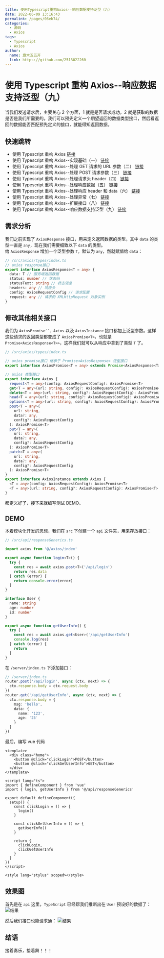 ```yaml
---
title: 使用Typescript重构Axios--响应数据支持泛型（九）
date: 2022-06-09 13:16:43
permalink: /pages/06eb74/
categories:
  - 源码
  - Axios
tags:
  - Typescript
  - Axios
author:
  name: 旗木五五开
  link: https://github.com/2513022260
---
```


# 使用 Typescript 重构 Axios--响应数据支持泛型（九）

当我们发送请求后，主要关心 2 个方面，1 就是是否请求成功，2 就是获取的数据是否是我们所需要的。我们可以预先定义一个期望返回的数据类型接口，然后看返回的数据能否匹配预先定义的接口，就能得知返回数据。

<!-- more -->

## 快速跳转

- 使用 Typescript 重构 Axios [链接](/pages/1fda4a/)
- 使用 Typescript 重构 Axios--实现基础（一） [链接](/pages/7feef0/)
- 使用 Typescript 重构 Axios--处理 GET 请求的 URL 参数（二） [链接](/pages/518c20/)
- 使用 Typescript 重构 Axios--处理 POST 请求参数（三） [链接](/pages/a667c9/)
- 使用 Typescript 重构 Axios--处理请求头 header（四） [链接](/pages/52e3b8/)
- 使用 Typescript 重构 Axios--处理响应数据（五） [链接](/pages/5e813a/)
- 使用 Typescript 重构 Axios--处理响应 header 和 data（六） [链接](/pages/d9c670/)
- 使用 Typescript 重构 Axios--处理异常（七） [链接](/pages/eb9863/)
- 使用 Typescript 重构 Axios--扩展接口（八） [链接](/pages/88834b/)
- 使用 Typescript 重构 Axios--响应数据支持泛型（九） [链接](/pages/06eb74/)

## 需求分析

我们之前实现了 `AxiosResponse` 接口，用来定义返回数据的类型。其中 `data` 的类型一直是 `any`，现在我们需要细致以下 `data` 的类型。  
给 `AxiosResponse` 增加一个泛型参数 `T`，默认为 `any`，然就赋值给 `data`：

```ts
// /src/axios/types/index.ts
// axios response接口
export interface AxiosResponse<T = any> {
  data: T // 服务端返回数据
  status: number // 状态码
  statusText: string // 状态消息
  headers: any // 响应头
  config: AxiosRequestConfig // 请求配置
  request: any // 请求的 XMLHttpRequest 对象实例
}
```

## 修改其他相关接口

我们为 ` AxiosPromise``、Axios ` 以及 `AxiosInstance` 接口都加上泛型参数。这样这些请求的返回类型都变成了 `AxiosPromise<T>`，也就是 `Promise<AxiosResponse<T>>`，这样我们就可以从响应中拿到了类型 `T` 了。

```ts
// /src/axios/types/index.ts

// axios promise接口 继承于 Promise<AxiosResponse> 泛型接口
export interface AxiosPromise<T = any> extends Promise<AxiosResponse<T>> {}

// axios 类型接口
export interface Axios {
  request<T = any>(config: AxiosRequestConfig): AxiosPromise<T>
  get<T = any>(url: string, config?: AxiosRequestConfig): AxiosPromise<T>
  delete<T = any>(url: string, config?: AxiosRequestConfig): AxiosPromise<T>
  head<T = any>(url: string, config?: AxiosRequestConfig): AxiosPromise<T>
  options<T = any>(url: string, config?: AxiosRequestConfig): AxiosPromise<T>
  post<T = any>(
    url: string,
    data?: any,
    config?: AxiosRequestConfig
  ): AxiosPromise<T>
  put<T = any>(
    url: string,
    data?: any,
    config?: AxiosRequestConfig
  ): AxiosPromise<T>
  patch<T = any>(
    url: string,
    data?: any,
    config?: AxiosRequestConfig
  ): AxiosPromise<T>
}
export interface AxiosInstance extends Axios {
  <T = any>(config: AxiosRequestConfig): AxiosPromise<T>
  <T = any>(url: string, config?: AxiosRequestConfig): AxiosPromise<T>
}
```

都定义好了，接下来就编写测试 DEMO。

## DEMO

本着模块化开发的思想，我们在 `src` 下创建一个 `api` 文件夹，用来存放接口：

```ts
// /src/api/responseGenerics.ts

import axios from '@/axios/index'

export async function login<T>() {
  try {
    const res = await axios.post<T>('/api/login')
    return res.data
  } catch (error) {
    return console.error(error)
  }
}

interface User {
  name: string
  age: number
  id: number
}

export async function getUserInfo() {
  try {
    const res = await axios.get<User>('/api/getUserInfo')
    console.log(res)
  } catch (error) {
    return
  }
}
```

在 `/server/index.ts` 下添加接口：

```ts
// /server/index.ts
router.post('/api/login', async (ctx, next) => {
  ctx.response.body = ctx.request.body
})
router.get('/api/getUserInfo', async (ctx, next) => {
  ctx.response.body = {
    msg: 'hello',
    data: {
      name: '123',
      age: '25'
    }
  }
})
```

最后，编写 vue 代码

```vue
<template>
  <div class="home">
    <button @click="clickLogin">POST</button>
    <button @click="clickGetUserInfo">GET</button>
  </div>
</template>

<script lang="ts">
import { defineComponent } from 'vue'
import { login, getUserInfo } from '@/api/responseGenerics'

export default defineComponent({
  setup() {
    const clickLogin = () => {
      login()
    }

    const clickGetUserInfo = () => {
      getUserInfo()
    }

    return {
      clickLogin,
      clickGetUserInfo
    }
  }
})
</script>

<style lang="stylus" scoped></style>
```

## 效果图

首先是在 `api` 这里，`TypeScript` 已经帮我们推断出在 `User` 预设好的数据了：
![结果](/blog/img/source/axios-23.png)

然后我们接口也能请求通：
![结果](/blog/img/source/axios-24.png)

## 结语

接着奏乐，接着舞！！！
